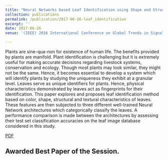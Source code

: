 ```yaml
---
title: "Neural Networks based Leaf Identification using Shape and Structural Decomposition"
collection: publications
permalink: /publication/2017-06-26-leaf_identification
excerpt: ''
date: 2017-06-26
venue: '(IEEE) 2016 International Conference on Global Trends in Signal Processing, Information Computing and Communication (ICGTSPICC)'

---
```


Plants are sine-qua-non for existence of human life. The benefits provided by plants are manifold. Plant identification is challenging but it is extremely useful for making accurate decisions regarding livestock systems, conservation and ecology. Though most plants may look similar, they might not be the same. Hence, it becomes essential to develop a system which will identify plants by studying the uniqueness they exhibit at a granular level. Leaves serve as unique identifiers for plants. Hence, physical characteristics demonstrated by leaves act as fingerprints for their identification. This paper explores and proposes leaf identification method based on color, shape, structural and textural characteristics of leaves. These features are then subjected to three different well-trained Neural Network architectures which categorically classify the leaves. A performance comparison is made between the architectures by assessing their test set classification accuracies on the leaf image database considered in this study.

[PDF](https://ieeexplore.ieee.org/document/7955302)

## Awarded Best Paper of the Session.
